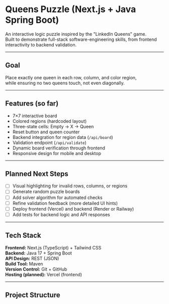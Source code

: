 # Queens Puzzle (Next.js + Java Spring Boot)

An interactive logic puzzle inspired by the "LinkedIn Queens" game.  
Built to demonstrate full-stack software-engineering skills, from frontend interactivity to backend validation.

---

## Goal

Place exactly one queen in each row, column, and color region,  
while ensuring no two queens touch, not even diagonally.

---

## Features (so far)

- 7×7 interactive board
- Colored regions (hardcoded layout)
- Three-state cells: Empty → X → Queen
- Reset button and queen counter
- Backend integration for region data (`/api/board`)
- Validation endpoint (`/api/validate`)
- Dynamic board verification through frontend
- Responsive design for mobile and desktop

---

## Planned Next Steps

- [ ] Visual highlighting for invalid rows, columns, or regions
- [ ] Generate random puzzle boards
- [ ] Add solver algorithm for automated checks
- [ ] Refine validation feedback (more detailed UI hints)
- [ ] Deploy frontend (Vercel) and backend (Render or Railway)
- [ ] Add tests for backend logic and API responses

---

## Tech Stack

**Frontend:** Next.js (TypeScript) + Tailwind CSS  
**Backend:** Java 17 + Spring Boot  
**API Design:** REST (JSON)  
**Build Tool:** Maven  
**Version Control:** Git + GitHub  
**Hosting (planned):** Vercel (frontend)

---

## Project Structure
